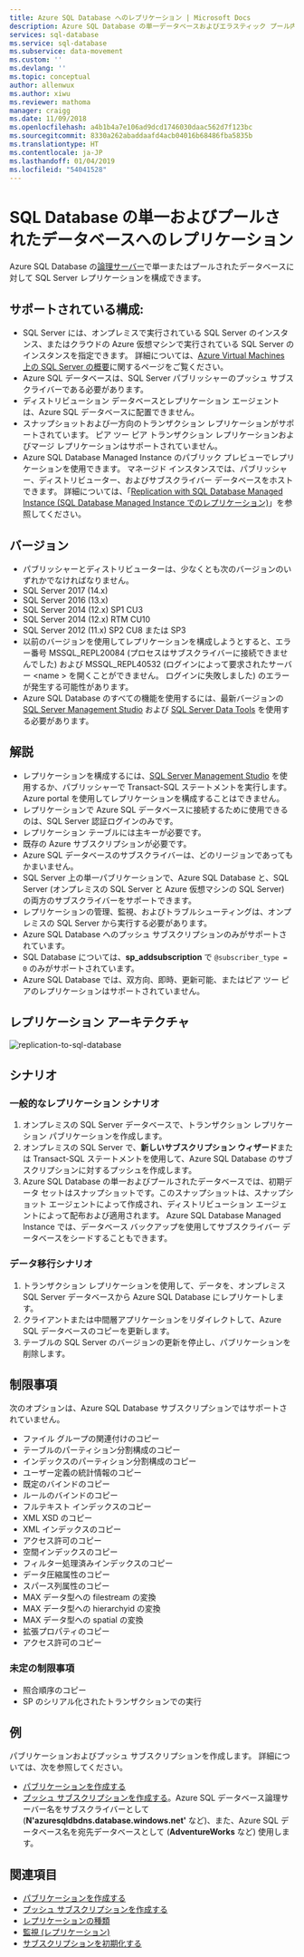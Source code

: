 ```yaml
---
title: Azure SQL Database へのレプリケーション | Microsoft Docs
description: Azure SQL Database の単一データベースおよびエラスティック プール内のデータベースを使った SQL Server レプリケーションの使用について説明します
services: sql-database
ms.service: sql-database
ms.subservice: data-movement
ms.custom: ''
ms.devlang: ''
ms.topic: conceptual
author: allenwux
ms.author: xiwu
ms.reviewer: mathoma
manager: craigg
ms.date: 11/09/2018
ms.openlocfilehash: a4b1b4a7e106ad9dcd1746030daac562d7f123bc
ms.sourcegitcommit: 8330a262abaddaafd4acb04016b68486fba5835b
ms.translationtype: HT
ms.contentlocale: ja-JP
ms.lasthandoff: 01/04/2019
ms.locfileid: "54041528"
---
```

# <a name="replication-to-sql-database-single-and-pooled-databases"></a>SQL Database の単一およびプールされたデータベースへのレプリケーション

Azure SQL Database の[論理サーバー](sql-database-logical-servers.md)で単一またはプールされたデータベースに対して SQL Server レプリケーションを構成できます。  

## <a name="supported-configurations"></a>**サポートされている構成:**
  
- SQL Server には、オンプレミスで実行されている SQL Server のインスタンス、またはクラウドの Azure 仮想マシンで実行されている SQL Server のインスタンスを指定できます。 詳細については、[Azure Virtual Machines 上の SQL Server の概要](https://azure.microsoft.com/documentation/articles/virtual-machines-sql-server-infrastructure-services/)に関するページをご覧ください。  
- Azure SQL データベースは、SQL Server パブリッシャーのプッシュ サブスクライバーである必要があります。  
- ディストリビューション データベースとレプリケーション エージェントは、Azure SQL データベースに配置できません。  
- スナップショットおよび一方向のトランザクション レプリケーションがサポートされています。 ピア ツー ピア トランザクション レプリケーションおよびマージ レプリケーションはサポートされていません。
- Azure SQL Database Managed Instance のパブリック プレビューでレプリケーションを使用できます。 マネージド インスタンスでは、パブリッシャー、ディストリビューター、およびサブスクライバー データベースをホストできます。 詳細については、「[Replication with SQL Database Managed Instance (SQL Database Managed Instance でのレプリケーション)](replication-with-sql-database-managed-instance.md)」を参照してください。

## <a name="versions"></a>バージョン  

- パブリッシャーとディストリビューターは、少なくとも次のバージョンのいずれかでなければなりません。  
- SQL Server 2017 (14.x)
- SQL Server 2016 (13.x)
- SQL Server 2014 (12.x) SP1 CU3
- SQL Server 2014 (12.x) RTM CU10
- SQL Server 2012 (11.x) SP2 CU8 または SP3
- 以前のバージョンを使用してレプリケーションを構成しようとすると、エラー番号 MSSQL_REPL20084 (プロセスはサブスクライバーに接続できませんでした) および MSSQL_REPL40532 (ログインによって要求されたサーバー \<name > を開くことができません。 ログインに失敗しました) のエラーが発生する可能性があります。  
- Azure SQL Database のすべての機能を使用するには、最新バージョンの [SQL Server Management Studio](https://docs.microsoft.com/sql/ssms/download-sql-server-management-studio-ssms) および [SQL Server Data Tools](https://docs.microsoft.com/sql/ssdt/download-sql-server-data-tools-ssdt?view=sql-server-2017) を使用する必要があります。  
  
## <a name="remarks"></a>解説

- レプリケーションを構成するには、[SQL Server Management Studio](https://docs.microsoft.com/sql/ssms/download-sql-server-management-studio-ssms) を使用するか、パブリッシャーで Transact-SQL ステートメントを実行します。 Azure portal を使用してレプリケーションを構成することはできません。  
- レプリケーションで Azure SQL データベースに接続するために使用できるのは、SQL Server 認証ログインのみです。
- レプリケーション テーブルには主キーが必要です。  
- 既存の Azure サブスクリプションが必要です。  
- Azure SQL データベースのサブスクライバーは、どのリージョンであってもかまいません。  
- SQL Server 上の単一パブリケーションで、Azure SQL Database と、SQL Server (オンプレミスの SQL Server と Azure 仮想マシンの SQL Server) の両方のサブスクライバーをサポートできます。  
- レプリケーションの管理、監視、およびトラブルシューティングは、オンプレミスの SQL Server から実行する必要があります。  
- Azure SQL Database へのプッシュ サブスクリプションのみがサポートされています。  
- SQL Database については、**sp_addsubscription** で `@subscriber_type = 0` のみがサポートされています。  
- Azure SQL Database では、双方向、即時、更新可能、またはピア ツー ピアのレプリケーションはサポートされていません。

## <a name="replication-architecture"></a>レプリケーション アーキテクチャ  

![replication-to-sql-database](./media/replication-to-sql-database/replication-to-sql-database.png)  

## <a name="scenarios"></a>シナリオ  

### <a name="typical-replication-scenario"></a>一般的なレプリケーション シナリオ  

1. オンプレミスの SQL Server データベースで、トランザクション レプリケーション パブリケーションを作成します。  
2. オンプレミスの SQL Server で、**新しいサブスクリプション ウィザード**または Transact-SQL ステートメントを使用して、Azure SQL Database のサブスクリプションに対するプッシュを作成します。  
3. Azure SQL Database の単一およびプールされたデータベースでは、初期データ セットはスナップショットです。このスナップショットは、スナップショット エージェントによって作成され、ディストリビューション エージェントによって配布および適用されます。 Azure SQL Database Managed Instance では、データベース バックアップを使用してサブスクライバー データベースをシードすることもできます。

### <a name="data-migration-scenario"></a>データ移行シナリオ  

1. トランザクション レプリケーションを使用して、データを、オンプレミス SQL Server データベースから Azure SQL Database にレプリケートします。  
2. クライアントまたは中間層アプリケーションをリダイレクトして、Azure SQL データベースのコピーを更新します。  
3. テーブルの SQL Server のバージョンの更新を停止し、パブリケーションを削除します。  

## <a name="limitations"></a>制限事項

次のオプションは、Azure SQL Database サブスクリプションではサポートされていません。

- ファイル グループの関連付けのコピー  
- テーブルのパーティション分割構成のコピー  
- インデックスのパーティション分割構成のコピー  
- ユーザー定義の統計情報のコピー  
- 既定のバインドのコピー  
- ルールのバインドのコピー  
- フルテキスト インデックスのコピー  
- XML XSD のコピー  
- XML インデックスのコピー  
- アクセス許可のコピー  
- 空間インデックスのコピー  
- フィルター処理済みインデックスのコピー  
- データ圧縮属性のコピー  
- スパース列属性のコピー  
- MAX データ型への filestream の変換  
- MAX データ型への hierarchyid の変換  
- MAX データ型への spatial の変換  
- 拡張プロパティのコピー  
- アクセス許可のコピー  

### <a name="limitations-to-be-determined"></a>未定の制限事項

- 照合順序のコピー  
- SP のシリアル化されたトランザクションでの実行  

## <a name="examples"></a>例

パブリケーションおよびプッシュ サブスクリプションを作成します。 詳細については、次を参照してください。
  
- [パブリケーションを作成する](https://docs.microsoft.com/sql/relational-databases/replication/publish/create-a-publication)
- [プッシュ サブスクリプションを作成する](https://docs.microsoft.com/sql/relational-databases/replication/create-a-push-subscription/)。Azure SQL データベース論理サーバー名をサブスクライバーとして (**N'azuresqldbdns.database.windows.net'** など)、また、Azure SQL データベース名を宛先データベースとして (**AdventureWorks** など) 使用します。  

## <a name="see-also"></a>関連項目  

- [パブリケーションを作成する](https://docs.microsoft.com/sql/relational-databases/replication/publish/create-a-publication)
- [プッシュ サブスクリプションを作成する](https://docs.microsoft.com/sql/relational-databases/replication/create-a-push-subscription/)
- [レプリケーションの種類](https://docs.microsoft.com/sql/relational-databases/replication/types-of-replication)
- [監視 (レプリケーション)](https://docs.microsoft.com/sql/relational-databases/replication/monitor/monitoring-replication)
- [サブスクリプションを初期化する](https://docs.microsoft.com/sql/relational-databases/replication/initialize-a-subscription)  
